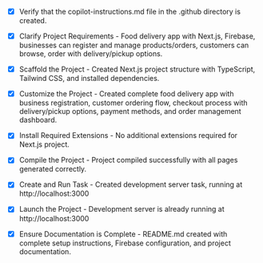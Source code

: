 <!-- Use this file to provide workspace-specific custom instructions to Copilot. For more details, visit https://code.visualstudio.com/docs/copilot/copilot-customization#_use-a-githubcopilotinstructionsmd-file -->
- [x] Verify that the copilot-instructions.md file in the .github directory is created.

- [x] Clarify Project Requirements - Food delivery app with Next.js, Firebase, businesses can register and manage products/orders, customers can browse, order with delivery/pickup options.

- [x] Scaffold the Project - Created Next.js project structure with TypeScript, Tailwind CSS, and installed dependencies.

- [x] Customize the Project - Created complete food delivery app with business registration, customer ordering flow, checkout process with delivery/pickup options, payment methods, and order management dashboard.

- [x] Install Required Extensions - No additional extensions required for Next.js project.

- [x] Compile the Project - Project compiled successfully with all pages generated correctly.

- [x] Create and Run Task - Created development server task, running at http://localhost:3000

- [x] Launch the Project - Development server is already running at http://localhost:3000

- [x] Ensure Documentation is Complete - README.md created with complete setup instructions, Firebase configuration, and project documentation.
